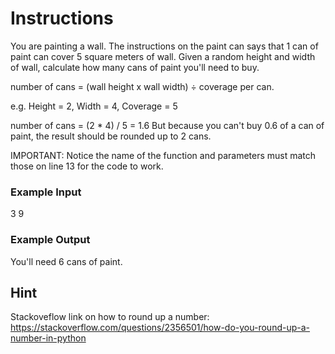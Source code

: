 # Instructions
You are painting a wall. The instructions on the paint can says that 1 can of paint can cover 5 square meters of wall. Given a random height and width of wall, calculate how many cans of paint you'll need to buy.

number of cans = (wall height x wall width) ÷ coverage per can.

e.g. Height = 2, Width = 4, Coverage = 5

number of cans = (2 * 4) / 5
               = 1.6
But because you can't buy 0.6 of a can of paint, the result should be rounded up to 2 cans.

IMPORTANT: Notice the name of the function and parameters must match those on line 13 for the code to work.

### Example Input
3
9

### Example Output
You'll need 6 cans of paint.

## Hint
Stackoveflow link on how to round up a number: https://stackoverflow.com/questions/2356501/how-do-you-round-up-a-number-in-python